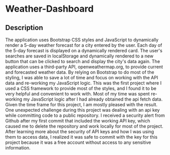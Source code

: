 # Weather-Dashboard

## Description
The application uses Bootstrap CSS styles and JavaScript to dynamically render a 5-day weather forecast for a city entered by the user. Each day of the 5-day forecast is displayed on a dynamically rendered card. The user's searches are saved in localStorage and dynamically rendered to a new button that can be clicked to search and display the city's data again. The application uses a third-party API, openweathermap.org, to provide current and forecasted weather data. 
By relying on Bootstrap to do most of the styling, I was able to save a lot of time and focus on working with the API data and re-working my JavaScript logic. This was the first project where I used a CSS framework to provide most of the styles, and I found it to be very helpful and convenient to work with. Most of my time was spent re-working my JavaScript logic after I had already obtained the api fetch data. Given the time frame for this project, I am mostly pleased with the result. 
One unexpected challenge during this project was dealing with an api key while committing code to a public repository. I received a security alert from Github after my first commit that included the working API key, which caused me to delete the repository and work locally for most of the project. After learning more about the security of API keys and how I was using them to access data, I realized it was safe to commit with the key for this project because it was a free account without access to any sensitive information.  